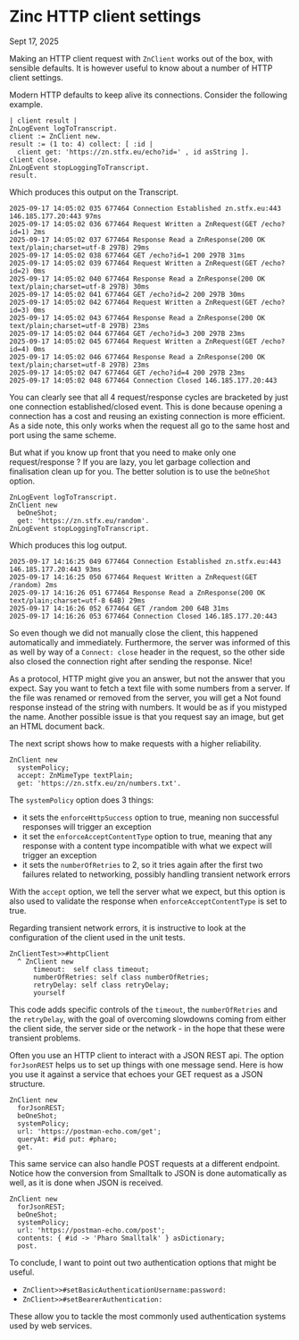 # Zinc HTTP client settings

Sept 17, 2025

Making an HTTP client request with `ZnClient` works out of the box, with sensible defaults. It is however useful to know about a number of HTTP client settings.

Modern HTTP defaults to keep alive its connections. Consider the following example.

```smalltalk
| client result |
ZnLogEvent logToTranscript.
client := ZnClient new.
result := (1 to: 4) collect: [ :id |
  client get: 'https://zn.stfx.eu/echo?id=' , id asString ].
client close.
ZnLogEvent stopLoggingToTranscript.
result.
```

Which produces this output on the Transcript.

```
2025-09-17 14:05:02 035 677464 Connection Established zn.stfx.eu:443 146.185.177.20:443 97ms
2025-09-17 14:05:02 036 677464 Request Written a ZnRequest(GET /echo?id=1) 2ms
2025-09-17 14:05:02 037 677464 Response Read a ZnResponse(200 OK text/plain;charset=utf-8 297B) 29ms
2025-09-17 14:05:02 038 677464 GET /echo?id=1 200 297B 31ms
2025-09-17 14:05:02 039 677464 Request Written a ZnRequest(GET /echo?id=2) 0ms
2025-09-17 14:05:02 040 677464 Response Read a ZnResponse(200 OK text/plain;charset=utf-8 297B) 30ms
2025-09-17 14:05:02 041 677464 GET /echo?id=2 200 297B 30ms
2025-09-17 14:05:02 042 677464 Request Written a ZnRequest(GET /echo?id=3) 0ms
2025-09-17 14:05:02 043 677464 Response Read a ZnResponse(200 OK text/plain;charset=utf-8 297B) 23ms
2025-09-17 14:05:02 044 677464 GET /echo?id=3 200 297B 23ms
2025-09-17 14:05:02 045 677464 Request Written a ZnRequest(GET /echo?id=4) 0ms
2025-09-17 14:05:02 046 677464 Response Read a ZnResponse(200 OK text/plain;charset=utf-8 297B) 23ms
2025-09-17 14:05:02 047 677464 GET /echo?id=4 200 297B 23ms
2025-09-17 14:05:02 048 677464 Connection Closed 146.185.177.20:443
```

You can clearly see that all 4 request/response cycles are bracketed by just one connection established/closed event. This is done because opening a connection has a cost and reusing an existing connection is more efficient. As a side note, this only works when the request all go to the same host and port using the same scheme.

But what if you know up front that you need to make only one request/response ? If you are lazy, you let garbage collection and finalisation clean up for you. The better solution is to use the `beOneShot` option.

```smalltalk
ZnLogEvent logToTranscript.
ZnClient new
  beOneShot;
  get: 'https://zn.stfx.eu/random'.
ZnLogEvent stopLoggingToTranscript.
```

Which produces this log output.

```
2025-09-17 14:16:25 049 677464 Connection Established zn.stfx.eu:443 146.185.177.20:443 93ms
2025-09-17 14:16:25 050 677464 Request Written a ZnRequest(GET /random) 2ms
2025-09-17 14:16:26 051 677464 Response Read a ZnResponse(200 OK text/plain;charset=utf-8 64B) 29ms
2025-09-17 14:16:26 052 677464 GET /random 200 64B 31ms
2025-09-17 14:16:26 053 677464 Connection Closed 146.185.177.20:443
```

So even though we did not manually close the client, this happened automatically and immediately. Furthermore, the server was informed of this as well by way of a `Connect: close` header in the request, so the other side also closed the connection right after sending the response. Nice!

As a protocol, HTTP might give you an answer, but not the answer that you expect. Say you want to fetch a text file with some numbers from a server. If the file was renamed or removed from the server, you will get a Not found response instead of the string with numbers. It would be as if you mistyped the name. Another possible issue is that you request say an image, but get an HTML document back.

The next script shows how to make requests with a higher reliability.

```smalltalk
ZnClient new
  systemPolicy;
  accept: ZnMimeType textPlain;
  get: 'https://zn.stfx.eu/zn/numbers.txt'.
```

The `systemPolicy` option does 3 things:
- it sets the `enforceHttpSuccess` option to true, meaning non successful responses will trigger an exception
- it set the `enforceAcceptContentType` option to true, meaning that any response with a content type incompatible with what we expect will trigger an exception
- it sets the `numberOfRetries` to 2, so it tries again after the first two failures related to networking, possibly handling transient network errors

With the `accept` option, we tell the server what we expect, but this option is also used to validate the response when `enforceAcceptContentType` is set to true.
 
Regarding transient network errors, it is instructive to look at the configuration of the client used in the unit tests.
 
```smalltalk
ZnClientTest>>#httpClient
  ^ ZnClient new
      timeout:  self class timeout;
      numberOfRetries: self class numberOfRetries;
      retryDelay: self class retryDelay;
      yourself
 ```

This code adds specific controls of the `timeout`, the `numberOfRetries` and the `retryDelay`, with the goal of overcoming slowdowns coming from either the client side, the server side or the network - in the hope that these were transient problems.

Often you use an HTTP client to interact with a JSON REST api. The option `forJsonREST` helps us to set up things with one message send. Here is how you use it against a service that echoes your GET request as a JSON structure.

```smalltalk
ZnClient new
  forJsonREST;
  beOneShot;
  systemPolicy;
  url: 'https://postman-echo.com/get';
  queryAt: #id put: #pharo; 
  get.
```

This same service can also handle POST requests at a different endpoint. Notice how the conversion from Smalltalk to JSON is done automatically as well, as it is done when JSON is received.

```smalltalk
ZnClient new
  forJsonREST;
  beOneShot;
  systemPolicy;
  url: 'https://postman-echo.com/post';
  contents: { #id -> 'Pharo Smalltalk' } asDictionary;
  post.
```

To conclude, I want to point out two authentication options that might be useful.
- `ZnClient>>#setBasicAuthenticationUsername:password:`
- `ZnClient>>#setBearerAuthentication:`

These allow you to tackle the most commonly used authentication systems used by web services.
